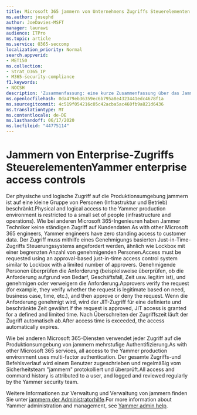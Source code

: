 ```yaml
---
title: Microsoft 365 jammern von Unternehmens Zugriffs Steuerelementen
ms.author: josephd
author: JoeDavies-MSFT
manager: laurawi
audience: ITPro
ms.topic: article
ms.service: O365-seccomp
localization_priority: Normal
search.appverid:
- MET150
ms.collection:
- Strat_O365_IP
- M365-security-compliance
f1.keywords:
- NOCSH
description: 'Zusammenfassung: eine kurze Zusammenfassung über das Jammern von Enterprise-Zugriffs Steuerelementen in der Produktionsumgebung.'
ms.openlocfilehash: 0da479eb36359ec6b795a8e4323441edc4678f1a
ms.sourcegitcommit: 4c519f054216c05c42acba5ac460fb9a821d6436
ms.translationtype: MT
ms.contentlocale: de-DE
ms.lasthandoff: 06/17/2020
ms.locfileid: "44775114"
---
```

# <a name="yammer-enterprise-access-controls"></a><span data-ttu-id="ac31b-103">Jammern von Enterprise-Zugriffs Steuerelementen</span><span class="sxs-lookup"><span data-stu-id="ac31b-103">Yammer enterprise access controls</span></span> 

<span data-ttu-id="ac31b-104">Der physische und logische Zugriff auf die Produktionsumgebung jammern ist auf eine kleine Gruppe von Personen (Infrastruktur und Betrieb) beschränkt.</span><span class="sxs-lookup"><span data-stu-id="ac31b-104">Physical and logical access to the Yammer production environment is restricted to a small set of people (infrastructure and operations).</span></span> <span data-ttu-id="ac31b-105">Wie bei anderen Microsoft 365-Ingenieuren haben Jammer Techniker keine ständigen Zugriff auf Kundendaten.</span><span class="sxs-lookup"><span data-stu-id="ac31b-105">As with other Microsoft 365 engineers, Yammer engineers have zero standing access to customer data.</span></span> <span data-ttu-id="ac31b-106">Der Zugriff muss mithilfe eines Genehmigungs basierten Just-in-Time-Zugriffs Steuerungssystems angefordert werden, ähnlich wie Lockbox mit einer begrenzten Anzahl von genehmigenden Personen.</span><span class="sxs-lookup"><span data-stu-id="ac31b-106">Access must be requested using an approval-based just-in-time access control system similar to Lockbox with a limited number of approvers.</span></span> <span data-ttu-id="ac31b-107">Genehmigende Personen überprüfen die Anforderung (beispielsweise überprüfen, ob die Anforderung aufgrund von Bedarf, Geschäftsfall, Zeit usw. legitim ist), und genehmigen oder verweigern die Anforderung.</span><span class="sxs-lookup"><span data-stu-id="ac31b-107">Approvers verify the request (for example, they verify whether the request is legitimate based on need, business case, time, etc.), and then approve or deny the request.</span></span> <span data-ttu-id="ac31b-108">Wenn die Anforderung genehmigt wird, wird der JIT-Zugriff für eine definierte und beschränkte Zeit gewährt.</span><span class="sxs-lookup"><span data-stu-id="ac31b-108">If the request is approved, JIT access is granted for a defined and limited time.</span></span> <span data-ttu-id="ac31b-109">Nach Überschreiten der Zugriffszeit läuft der Zugriff automatisch ab.</span><span class="sxs-lookup"><span data-stu-id="ac31b-109">After access time is exceeded, the access automatically expires.</span></span>

<span data-ttu-id="ac31b-110">Wie bei anderen Microsoft 365-Diensten verwendet jeder Zugriff auf die Produktionsumgebung von jammern mehrstufige Authentifizierung.</span><span class="sxs-lookup"><span data-stu-id="ac31b-110">As with other Microsoft 365 services, all access to the Yammer production environment uses multi-factor authentication.</span></span> <span data-ttu-id="ac31b-111">Der gesamte Zugriffs-und Befehlsverlauf wird einem Benutzer zugeschrieben und regelmäßig vom Sicherheitsteam "jammern" protokolliert und überprüft.</span><span class="sxs-lookup"><span data-stu-id="ac31b-111">All access and command history is attributed to a user, and logged and reviewed regularly by the Yammer security team.</span></span>

<span data-ttu-id="ac31b-112">Weitere Informationen zur Verwaltung und Verwaltung von jammern finden Sie unter [jammern der Administratorhilfe](https://docs.microsoft.com/yammer/yammer-landing-page).</span><span class="sxs-lookup"><span data-stu-id="ac31b-112">For more information about Yammer administration and management, see [Yammer admin help](https://docs.microsoft.com/yammer/yammer-landing-page).</span></span>